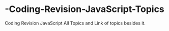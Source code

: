 # -Coding-Revision-JavaScript-Topics
Coding Revision JavaScript All Topics and Link of topics besides it.
